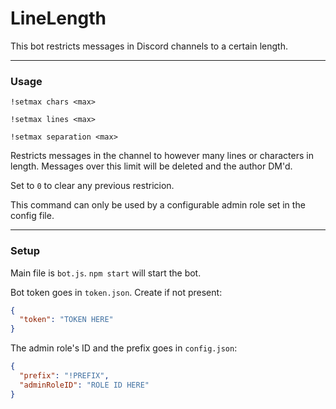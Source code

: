 # LineLength

This bot restricts messages in Discord channels to a certain length.

------------

### Usage
`!setmax chars <max>`

`!setmax lines <max>`

`!setmax separation <max>`

Restricts messages in the channel to however many lines or characters in length. Messages over this limit will be deleted and the author DM'd.
	
Set to `0` to clear any previous restricion.
	
This command can only be used by a configurable admin role set in the config file.

------------

### Setup

Main file is `bot.js`.  `npm start` will start the bot.

Bot token goes in `token.json`. Create if not present:
```json
{
  "token": "TOKEN HERE"
}
```

The admin role's ID and the prefix goes in `config.json`: 
```json
{
  "prefix": "!PREFIX",
  "adminRoleID": "ROLE ID HERE"
}
```
